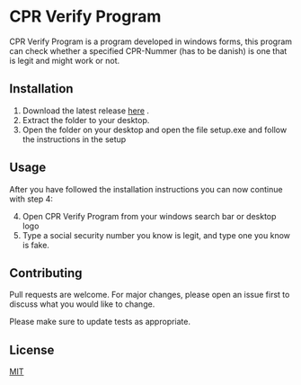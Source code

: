 # CPR Verify Program

CPR Verify Program is a program developed in windows forms, this program can check whether a specified CPR-Nummer (has to be danish) is one that is legit and might work or not.

## Installation

1. Download the latest release [here](https://github.com/H-C-Orsted-Programmering/CPR-Verify-Program/releases/tag/1.0) .
2. Extract the folder to your desktop.
3. Open the folder on your desktop and open the file setup.exe and follow the instructions in the setup

## Usage

After you have followed the installation instructions you can now continue with step 4:

4. Open CPR Verify Program from your windows search bar or desktop logo
5. Type a social security number you know is legit, and type one you know is fake.

## Contributing
Pull requests are welcome. For major changes, please open an issue first to discuss what you would like to change.

Please make sure to update tests as appropriate.

## License
[MIT](https://choosealicense.com/licenses/mit/)
